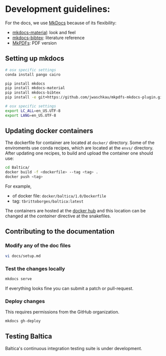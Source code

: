 # Development guidelines:

For the docs, we use [MkDocs](https://www.mkdocs.org/) because of its flexibility:  
- [mkdocs-material](https://squidfunk.github.io/mkdocs-material/getting-started/): look and feel  
- [mkdocs-bibtex](https://github.com/shyamd/mkdocs-bibtex): literature reference  
- [MkPDFs](https://comwes.github.io/mkpdfs-mkdocs-plugin/getting-started.html): PDF version  


## Setting up mkdocs 

```bash
# osx specific settings
conda install pango cairo

pip install mkdocs
pip install mkdocs-material
pip install mkdocs-bibtex
pip install -e git+https://github.com/jwaschkau/mkpdfs-mkdocs-plugin.git#egg=mkpdfs-mkdocs-plugin

# osx specific settings
export LC_ALL=en_US.UTF-8
export LANG=en_US.UTF-8
```

## Updating docker containers

The dockerfile for container are located at `docker/` directory. Some of the enviroments use conda recipes, which are located at the `envs/` directory. After updating one recipes, to build and upload the container one should use:

```bash
cd Baltica/
docker build -f <dockerfile> --tag <tag> .
docker push <tag>
```

For example,
- of docker file: `docker/baltica/1.0/Dockerfile`
- tag: `tbrittoborges/baltica:latest`

The containers are hosted at the [docker hub](https://hub.docker.com/repository/docker/tbrittoborges/) and this location can be changed at the 
*container* directive at the snakefiles.  

## Contributing to the documentation

### Modify any of the doc files
```bash
vi docs/setup.md 
```

### Test the changes locally
```bash
mkdocs serve
```

If everything looks fine you can submit a patch or pull-request.

### Deploy changes
This requires permissions from the GitHub organization.
```bash
mkdocs gh-deploy
```


## Testing Baltica 
Baltica's continuous integration testing suite is under development.

